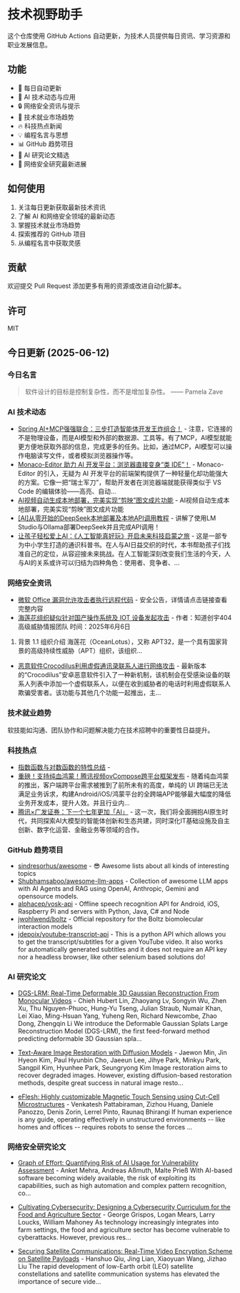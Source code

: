 # 技术视野助手

这个仓库使用 GitHub Actions 自动更新，为技术人员提供每日资讯、学习资源和职业发展信息。

## 功能

- 🔄 每日自动更新
- 🤖 AI 技术动态与应用
- 🔒 网络安全资讯与提示
- 💼 技术就业市场趋势
- 🔥 科技热点新闻
- 💡 编程名言与思想
- 📊 GitHub 趋势项目
- 📝 AI 研究论文精选
- 🔐 网络安全研究最新进展

## 如何使用

1. 关注每日更新获取最新技术资讯
2. 了解 AI 和网络安全领域的最新动态
3. 掌握技术就业市场趋势
4. 探索推荐的 GitHub 项目
5. 从编程名言中获取灵感

## 贡献

欢迎提交 Pull Request 添加更多有用的资源或改进自动化脚本。

## 许可

MIT

## 今日更新 (2025-06-12)

### 今日名言

> 软件设计的目标是控制复杂性，而不是增加复杂性。 —— Pamela Zave

### AI 技术动态

- [Spring AI+MCP强强联合：三步打造智能体开发王炸组合！](https://i-operation.csdnimg.cn/images/8efd18d5d7054f77a81294a14cd80ad5.png) - 注意，它连接的不是物理设备，而是AI模型和外部的数据源、工具等。有了MCP，AI模型就能更方便地获取外部的信息，完成更多的任务。比如，通过MCP，AI模型可以操作电脑读写文件，或者模拟浏览器操作等。
- [Monaco-Editor 助力 AI 开发平台：浏览器直接变身“类 IDE”！](https://i-operation.csdnimg.cn/images/8efd18d5d7054f77a81294a14cd80ad5.png) - Monaco-Editor 的引入，无疑为 AI 开发平台的前端架构提供了一种轻量化却功能强大的方案。它像一把“瑞士军刀”，帮助开发者在浏览器端就能获得类似于 VS Code 的编辑体验——高亮、自动...
- [AI视频自动生成本地部署，完美实现“剪映”图文成片功能](https://i-operation.csdnimg.cn/images/8efd18d5d7054f77a81294a14cd80ad5.png) - AI视频自动生成本地部署，完美实现“剪映”图文成片功能
- [[AI]从零开始的DeepSeek本地部署及本地API调用教程](https://i-operation.csdnimg.cn/images/8efd18d5d7054f77a81294a14cd80ad5.png) - 讲解了使用LM Studio与Ollama部署DeepSeek并且完成API调用！
- [让孩子轻松爱上AI：《人工智能真好玩》开启未来科技启蒙之旅](https://i-operation.csdnimg.cn/images/8efd18d5d7054f77a81294a14cd80ad5.png) - 这是一部专为中小学生打造的通识科普书。在人与AI日益交织的时代，本书帮助孩子们找准自己的定位，从容迎接未来挑战。在人工智能深刻改变我们生活的今天，人与AI的关系或许可以归结为四种角色：使用者、竞争者、...


### 网络安全资讯

- [微软 Office 漏洞允许攻击者执行远程代码](https://www.anquanke.com/post/id/308412) - 安全公告，详情请点击链接查看完整内容
- [海莲花组织疑似针对国产操作系统及 IOT 设备发起攻击](https://paper.seebug.org/3328/) - 作者：知道创宇404高级威胁情报团队
时间：2025年6月6日
1. 背景
1.1 组织介绍
海莲花（OceanLotus），又称 APT32，是一个具有国家背景的高级持续性威胁（APT）组织，该组织...
- [恶意软件Crocodilus利用虚假通讯录联系人进行网络攻击](https://www.4hou.com/posts/wxqM) - 最新版本的“Crocodilus”安卓恶意软件引入了一种新机制，该机制会在受感染设备的联系人列表中添加一个虚假联系人，以便在收到威胁者的电话时利用虚假联系人欺骗受害者。该功能与其他几个功能一起推出，主...


### 技术就业趋势

软技能如沟通、团队协作和问题解决能力在技术招聘中的重要性日益提升。

### 科技热点

- [指数函数与对数函数的特性总结](https://cloud.tencent.com/developer/article/2530176) - 
- [重磅！支持纯血鸿蒙！腾讯视频ovCompose跨平台框架发布](https://cloud.tencent.com/developer/article/2530095) - 随着纯血鸿蒙的推出，客户端跨平台需求被推到了前所未有的高度，单纯的 UI 跨端已无法满足业务诉求，构建Android/iOS/鸿蒙平台的全跨端APP能够最大幅度的降低业务开发成本，提升人效。并且行业内...
- [腾讯×广发证券：下一个七年更加「AI」](https://cloud.tencent.com/developer/article/2530316) - 这一次，我们将全面拥抱AI原生时代，共同探索AI大模型的智能体创新和生态共建，同时深化IT基础设施及自主创新、数字化运营、金融业务等领域的合作。


### GitHub 趋势项目

- [sindresorhus/awesome](https://github.com/sindresorhus/awesome) - 😎 Awesome lists about all kinds of interesting topics
- [Shubhamsaboo/awesome-llm-apps](https://github.com/Shubhamsaboo/awesome-llm-apps) - Collection of awesome LLM apps with AI Agents and RAG using OpenAI, Anthropic, Gemini and opensource models.
- [alphacep/vosk-api](https://github.com/alphacep/vosk-api) - Offline speech recognition API for Android, iOS, Raspberry Pi and servers with Python, Java, C# and Node
- [jwohlwend/boltz](https://github.com/jwohlwend/boltz) - Official repository for the Boltz biomolecular interaction models
- [jdepoix/youtube-transcript-api](https://github.com/jdepoix/youtube-transcript-api) - This is a python API which allows you to get the transcript/subtitles for a given YouTube video. It also works for automatically generated subtitles and it does not require an API key nor a headless browser, like other selenium based solutions do!




### AI 研究论文

- [DGS-LRM: Real-Time Deformable 3D Gaussian Reconstruction From Monocular
  Videos](http://arxiv.org/abs/2506.09997v1) - Chieh Hubert Lin, Zhaoyang Lv, Songyin Wu, Zhen Xu, Thu Nguyen-Phuoc, Hung-Yu Tseng, Julian Straub, Numair Khan, Lei Xiao, Ming-Hsuan Yang, Yuheng Ren, Richard Newcombe, Zhao Dong, Zhengqin Li
  We introduce the Deformable Gaussian Splats Large Reconstruction Model
(DGS-LRM), the first feed-forward method predicting deformable 3D Gaussian
spla...

- [Text-Aware Image Restoration with Diffusion Models](http://arxiv.org/abs/2506.09993v1) - Jaewon Min, Jin Hyeon Kim, Paul Hyunbin Cho, Jaeeun Lee, Jihye Park, Minkyu Park, Sangpil Kim, Hyunhee Park, Seungryong Kim
  Image restoration aims to recover degraded images. However, existing
diffusion-based restoration methods, despite great success in natural image
resto...

- [eFlesh: Highly customizable Magnetic Touch Sensing using Cut-Cell
  Microstructures](http://arxiv.org/abs/2506.09994v1) - Venkatesh Pattabiraman, Zizhou Huang, Daniele Panozzo, Denis Zorin, Lerrel Pinto, Raunaq Bhirangi
  If human experience is any guide, operating effectively in unstructured
environments -- like homes and offices -- requires robots to sense the forces
...



### 网络安全研究论文

- [Graph of Effort: Quantifying Risk of AI Usage for Vulnerability
  Assessment](http://arxiv.org/abs/2503.16392v1) - Anket Mehra, Andreas Aßmuth, Malte Prieß
  With AI-based software becoming widely available, the risk of exploiting its
capabilities, such as high automation and complex pattern recognition, co...

- [Cultivating Cybersecurity: Designing a Cybersecurity Curriculum for the
  Food and Agriculture Sector](http://arxiv.org/abs/2503.16292v1) - George Grispos, Logan Mears, Larry Loucks, William Mahoney
  As technology increasingly integrates into farm settings, the food and
agriculture sector has become vulnerable to cyberattacks. However, previous
res...

- [Securing Satellite Communications: Real-Time Video Encryption Scheme on
  Satellite Payloads](http://arxiv.org/abs/2503.16287v1) - Hanshuo Qiu, Jing Lian, Xiaoyuan Wang, Jizhao Liu
  The rapid development of low-Earth orbit (LEO) satellite constellations and
satellite communication systems has elevated the importance of secure vide...

